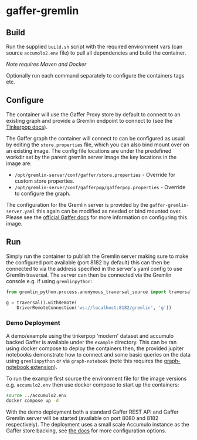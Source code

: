 # gaffer-gremlin

## Build

Run the supplied `build.sh` script with the required environment vars (can
source `accumolo2.env` file) to pull all dependencies and build the container.

_Note requires Maven and Docker_

Optionally run each command separately to configure the containers tags etc.

## Configure

The container will use the Gaffer Proxy store by default to connect to an
existing graph and provide a Gremlin endpoint to connect to (see the [Tinkerpop docs](https://tinkerpop.apache.org/docs/current/reference/#connecting-gremlin-server)).

The Gaffer graph the container will connect to can be configured as usual by
editing the `store.properties` file, which you can also bind mount over on an
existing image. The config file locations are under the predefined workdir
set by the parent gremlin server image the key locations in the image are:

- `/opt/gremlin-server/conf/gaffer/store.properties` - Override for custom store properties.
- `/opt/gremlin-server/conf/gafferpop/gafferpop.properties` - Override to configure the graph.

The configuration for the Gremlin server is provided by the `gaffer-gremlin-server.yaml`
this again can be modified as needed or bind mounted over. Please see the
[official Gaffer docs](https://gchq.github.io/gaffer-doc/latest/administration-guide/gaffer-deployment/gremlin/)
for more information on configuring this image.

## Run

Simply run the container to publish the Gremlin server making sure to make the
configured port available (port 8182 by default) this can then be connected to
via the address specified in the server's yaml config to use Gremlin traversal.
The server can then be connected via the Gremlin console e.g. if using
`gremlinpython`:

```python
from gremlin_python.process.anonymous_traversal_source import traversal

g = traversal().withRemote(
    DriverRemoteConnection('ws://localhost:8182/gremlin', 'g'))
```

### Demo Deployment

A demo/example using the tinkerpop 'modern' dataset and accumulo backed Gaffer
is available under the `example` directory. This can be ran using docker compose
to deploy the containers then, the provided jupiter notebooks demonstrate how to
connect and some basic queries on the data using `gremlinpython` or via
`graph-notebook` (note this requires the [graph-notebook extension](https://github.com/aws/graph-notebook)).

To run the example first source the environment file for the image versions
e.g. `accumulo2.env` then use docker compose to start up the containers:

```bash
source ../accumulo2.env
docker compose up -d
```

With the demo deployment both a standard Gaffer REST API and Gaffer Gremlin
server will be started (available on port 8080 and 8182 respectively). The
deployment uses a small scale Accumulo instance as the Gaffer store backing,
see [the docs](https://gchq.github.io/gaffer-doc/latest/administration-guide/gaffer-stores/accumulo-store/)
for more configuration options.
